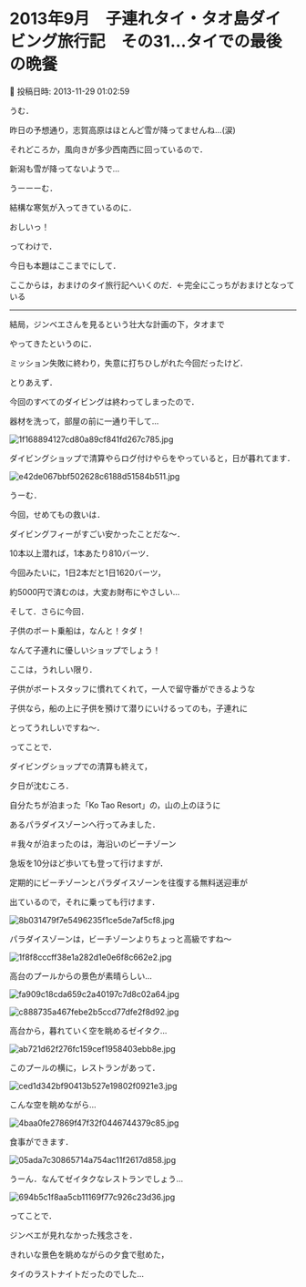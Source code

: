 # 2013年9月　子連れタイ・タオ島ダイビング旅行記　その31…タイでの最後の晩餐

📅 投稿日時: 2013-11-29 01:02:59

うむ．


昨日の予想通り，志賀高原はほとんど雪が降ってませんね…(涙)


それどころか，風向きが多少西南西に回っているので．


新潟も雪が降ってないようで…


うーーーむ．


結構な寒気が入ってきているのに．


おしいっ！





ってわけで．


今日も本題はここまでにして．


ここからは，おまけのタイ旅行記へいくのだ．←完全にこっちがおまけとなっている


----





結局，ジンベエさんを見るという壮大な計画の下，タオまで


やってきたというのに．


ミッション失敗に終わり，失意に打ちひしがれた今回だったけど．





とりあえず．


今回のすべてのダイビングは終わってしまったので．


器材を洗って，部屋の前に一通り干して…




![1f168894127cd80a89cf841fd267c785.jpg](images/1f168894127cd80a89cf841fd267c785.jpg)




ダイビングショップで清算やらログ付けやらをやっていると，日が暮れてます．




![e42de067bbf502628c6188d51584b511.jpg](images/e42de067bbf502628c6188d51584b511.jpg)







うーむ．


今回，せめてもの救いは．


ダイビングフィーがすごい安かったことだな～．


10本以上潜れば，1本あたり810バーツ．


今回みたいに，1日2本だと1日1620バーツ，


約5000円で済むのは，大変お財布にやさしい…





そして．さらに今回．


子供のボート乗船は，なんと！タダ！


なんて子連れに優しいショップでしょう！


ここは，うれしい限り．


子供がボートスタッフに慣れてくれて，一人で留守番ができるような


子供なら，船の上に子供を預けて潜りにいけるってのも，子連れに


とってうれしいですね～．





ってことで．


ダイビングショップでの清算も終えて，


夕日が沈むころ．


自分たちが泊まった「Ko Tao Resort」の，山の上のほうに


あるパラダイスゾーンへ行ってみました．


＃我々が泊まったのは，海沿いのビーチゾーン


急坂を10分ほど歩いても登って行けますが．


定期的にビーチゾーンとパラダイスゾーンを往復する無料送迎車が


出ているので，それに乗っても行けます．




![8b031479f7e5496235f1ce5de7af5cf8.jpg](images/8b031479f7e5496235f1ce5de7af5cf8.jpg)




パラダイスゾーンは，ビーチゾーンよりちょっと高級ですね～




![1f8f8cccff38e1a282d1e0e6f8c662e2.jpg](images/1f8f8cccff38e1a282d1e0e6f8c662e2.jpg)




高台のプールからの景色が素晴らしい…




![fa909c18cda659c2a40197c7d8c02a64.jpg](images/fa909c18cda659c2a40197c7d8c02a64.jpg)









![c888735a467febe2b5ccd77dfe2f8d92.jpg](images/c888735a467febe2b5ccd77dfe2f8d92.jpg)




高台から，暮れていく空を眺めるゼイタク…




![ab721d62f276fc159cef1958403ebb8e.jpg](images/ab721d62f276fc159cef1958403ebb8e.jpg)




このプールの横に，レストランがあって．




![ced1d342bf90413b527e19802f0921e3.jpg](images/ced1d342bf90413b527e19802f0921e3.jpg)




こんな空を眺めながら…




![4baa0fe27869f47f32f0446744379c85.jpg](images/4baa0fe27869f47f32f0446744379c85.jpg)




食事ができます．




![05ada7c30865714a754ac11f2617d858.jpg](images/05ada7c30865714a754ac11f2617d858.jpg)




うーん．なんてゼイタクなレストランでしょう…




![694b5c1f8aa5cb11169f77c926c23d36.jpg](images/694b5c1f8aa5cb11169f77c926c23d36.jpg)







ってことで．


ジンベエが見れなかった残念さを．


きれいな景色を眺めながらの夕食で慰めた，


タイのラストナイトだったのでした…

